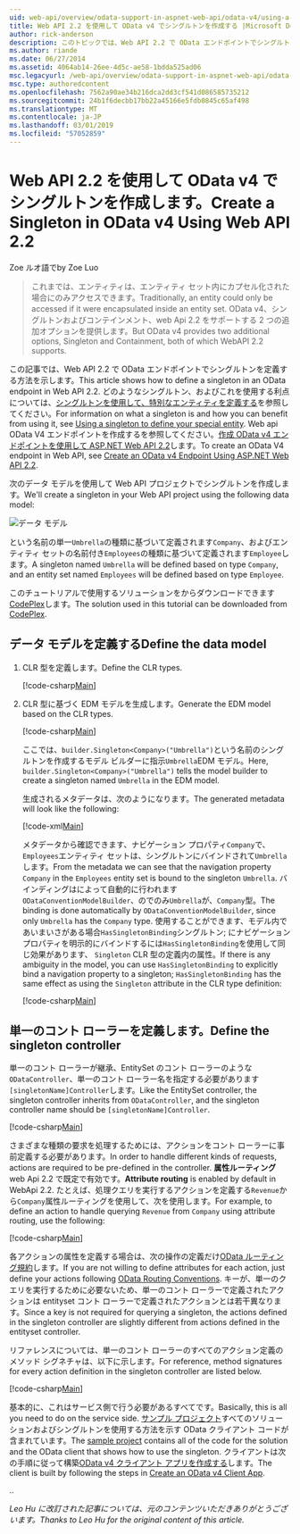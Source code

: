 ```yaml
---
uid: web-api/overview/odata-support-in-aspnet-web-api/odata-v4/using-a-singleton-in-an-odata-endpoint-in-web-api-22
title: Web API 2.2 を使用して OData v4 でシングルトンを作成する |Microsoft Docs
author: rick-anderson
description: このトピックでは、Web API 2.2 で OData エンドポイントでシングルトンを定義する方法を示します。
ms.author: riande
ms.date: 06/27/2014
ms.assetid: 4064ab14-26ee-4d5c-ae58-1bdda525ad06
msc.legacyurl: /web-api/overview/odata-support-in-aspnet-web-api/odata-v4/using-a-singleton-in-an-odata-endpoint-in-web-api-22
msc.type: authoredcontent
ms.openlocfilehash: 7562a90ae34b216dca2dd3cf541d086585735212
ms.sourcegitcommit: 24b1f6decbb17bb22a45166e5fdb0845c65af498
ms.translationtype: MT
ms.contentlocale: ja-JP
ms.lasthandoff: 03/01/2019
ms.locfileid: "57052859"
---
```

<a name="create-a-singleton-in-odata-v4-using-web-api-22"></a><span data-ttu-id="e1692-103">Web API 2.2 を使用して OData v4 でシングルトンを作成します。</span><span class="sxs-lookup"><span data-stu-id="e1692-103">Create a Singleton in OData v4 Using Web API 2.2</span></span>
====================
<span data-ttu-id="e1692-104">Zoe ルオ語で</span><span class="sxs-lookup"><span data-stu-id="e1692-104">by Zoe Luo</span></span>

> <span data-ttu-id="e1692-105">これまでは、エンティティは、エンティティ セット内にカプセル化された場合にのみアクセスできます。</span><span class="sxs-lookup"><span data-stu-id="e1692-105">Traditionally, an entity could only be accessed if it were encapsulated inside an entity set.</span></span> <span data-ttu-id="e1692-106">OData v4、シングルトンおよびコンテインメント、web Api 2.2 をサポートする 2 つの追加オプションを提供します。</span><span class="sxs-lookup"><span data-stu-id="e1692-106">But OData v4 provides two additional options, Singleton and Containment, both of which WebAPI 2.2 supports.</span></span>


<span data-ttu-id="e1692-107">この記事では、Web API 2.2 で OData エンドポイントでシングルトンを定義する方法を示します。</span><span class="sxs-lookup"><span data-stu-id="e1692-107">This article shows how to define a singleton in an OData endpoint in Web API 2.2.</span></span> <span data-ttu-id="e1692-108">どのようなシングルトン、およびこれを使用する利点については、[シングルトンを使用して、特別なエンティティを定義する](https://blogs.msdn.com/b/odatateam/archive/2014/03/05/use-singleton-to-define-your-special-entity.aspx)を参照してください。</span><span class="sxs-lookup"><span data-stu-id="e1692-108">For information on what a singleton is and how you can benefit from using it, see [Using a singleton to define your special entity](https://blogs.msdn.com/b/odatateam/archive/2014/03/05/use-singleton-to-define-your-special-entity.aspx).</span></span> <span data-ttu-id="e1692-109">Web api OData V4 エンドポイントを作成するを参照してください。[作成 OData v4 エンドポイントを使用して ASP.NET Web API 2.2](create-an-odata-v4-endpoint.md)します。</span><span class="sxs-lookup"><span data-stu-id="e1692-109">To create an OData V4 endpoint in Web API, see [Create an OData v4 Endpoint Using ASP.NET Web API 2.2](create-an-odata-v4-endpoint.md).</span></span> 

<span data-ttu-id="e1692-110">次のデータ モデルを使用して Web API プロジェクトでシングルトンを作成します。</span><span class="sxs-lookup"><span data-stu-id="e1692-110">We'll create a singleton in your Web API project using the following data model:</span></span>

![データ モデル](using-a-singleton-in-an-odata-endpoint-in-web-api-22/_static/image1.png)

<span data-ttu-id="e1692-112">という名前の単一`Umbrella`の種類に基づいて定義されます`Company`、およびエンティティ セットの名前付き`Employees`の種類に基づいて定義されます`Employee`します。</span><span class="sxs-lookup"><span data-stu-id="e1692-112">A singleton named `Umbrella` will be defined based on type `Company`, and an entity set named `Employees` will be defined based on type `Employee`.</span></span>

<span data-ttu-id="e1692-113">このチュートリアルで使用するソリューションをからダウンロードできます[CodePlex](http://aspnet.codeplex.com/sourcecontrol/latest#Samples/WebApi/OData/v4/ODataSingletonSample/)します。</span><span class="sxs-lookup"><span data-stu-id="e1692-113">The solution used in this tutorial can be downloaded from [CodePlex](http://aspnet.codeplex.com/sourcecontrol/latest#Samples/WebApi/OData/v4/ODataSingletonSample/).</span></span>

## <a name="define-the-data-model"></a><span data-ttu-id="e1692-114">データ モデルを定義する</span><span class="sxs-lookup"><span data-stu-id="e1692-114">Define the data model</span></span>

1. <span data-ttu-id="e1692-115">CLR 型を定義します。</span><span class="sxs-lookup"><span data-stu-id="e1692-115">Define the CLR types.</span></span>

    [!code-csharp[Main](using-a-singleton-in-an-odata-endpoint-in-web-api-22/samples/sample1.cs)]
2. <span data-ttu-id="e1692-116">CLR 型に基づく EDM モデルを生成します。</span><span class="sxs-lookup"><span data-stu-id="e1692-116">Generate the EDM model based on the CLR types.</span></span>

    [!code-csharp[Main](using-a-singleton-in-an-odata-endpoint-in-web-api-22/samples/sample2.cs)]

    <span data-ttu-id="e1692-117">ここでは、`builder.Singleton<Company>("Umbrella")`という名前のシングルトンを作成するモデル ビルダーに指示`Umbrella`EDM モデル。</span><span class="sxs-lookup"><span data-stu-id="e1692-117">Here, `builder.Singleton<Company>("Umbrella")` tells the model builder to create a singleton named `Umbrella` in the EDM model.</span></span>

    <span data-ttu-id="e1692-118">生成されるメタデータは、次のようになります。</span><span class="sxs-lookup"><span data-stu-id="e1692-118">The generated metadata will look like the following:</span></span>

    [!code-xml[Main](using-a-singleton-in-an-odata-endpoint-in-web-api-22/samples/sample3.xml)]

    <span data-ttu-id="e1692-119">メタデータから確認できます、ナビゲーション プロパティ`Company`で、`Employees`エンティティ セットは、シングルトンにバインドされて`Umbrella`します。</span><span class="sxs-lookup"><span data-stu-id="e1692-119">From the metadata we can see that the navigation property `Company` in the `Employees` entity set is bound to the singleton `Umbrella`.</span></span> <span data-ttu-id="e1692-120">バインディングはによって自動的に行われます`ODataConventionModelBuilder`、のでのみ`Umbrella`が、`Company`型。</span><span class="sxs-lookup"><span data-stu-id="e1692-120">The binding is done automatically by `ODataConventionModelBuilder`, since only `Umbrella` has the `Company` type.</span></span> <span data-ttu-id="e1692-121">使用することができます、モデル内であいまいさがある場合`HasSingletonBinding`シングルトン; にナビゲーション プロパティを明示的にバインドするには`HasSingletonBinding`を使用して同じ効果があります、 `Singleton` CLR 型の定義内の属性。</span><span class="sxs-lookup"><span data-stu-id="e1692-121">If there is any ambiguity in the model, you can use `HasSingletonBinding` to explicitly bind a navigation property to a singleton; `HasSingletonBinding` has the same effect as using the `Singleton` attribute in the CLR type definition:</span></span>

    [!code-csharp[Main](using-a-singleton-in-an-odata-endpoint-in-web-api-22/samples/sample4.cs)]

## <a name="define-the-singleton-controller"></a><span data-ttu-id="e1692-122">単一のコント ローラーを定義します。</span><span class="sxs-lookup"><span data-stu-id="e1692-122">Define the singleton controller</span></span>

<span data-ttu-id="e1692-123">単一のコント ローラーが継承、EntitySet のコント ローラーのような`ODataController`、単一のコント ローラー名を指定する必要があります`[singletonName]Controller`します。</span><span class="sxs-lookup"><span data-stu-id="e1692-123">Like the EntitySet controller, the singleton controller inherits from `ODataController`, and the singleton controller name should be `[singletonName]Controller`.</span></span>

[!code-csharp[Main](using-a-singleton-in-an-odata-endpoint-in-web-api-22/samples/sample5.cs)]

<span data-ttu-id="e1692-124">さまざまな種類の要求を処理するためには、アクションをコント ローラーに事前定義する必要があります。</span><span class="sxs-lookup"><span data-stu-id="e1692-124">In order to handle different kinds of requests, actions are required to be pre-defined in the controller.</span></span> <span data-ttu-id="e1692-125">**属性ルーティング**web Api 2.2 で既定で有効です。</span><span class="sxs-lookup"><span data-stu-id="e1692-125">**Attribute routing** is enabled by default in WebApi 2.2.</span></span> <span data-ttu-id="e1692-126">たとえば、処理クエリを実行するアクションを定義する`Revenue`から`Company`属性ルーティングを使用して、次を使用します。</span><span class="sxs-lookup"><span data-stu-id="e1692-126">For example, to define an action to handle querying `Revenue` from `Company` using attribute routing, use the following:</span></span>

[!code-csharp[Main](using-a-singleton-in-an-odata-endpoint-in-web-api-22/samples/sample6.cs)]

<span data-ttu-id="e1692-127">各アクションの属性を定義する場合は、次の操作の定義だけ[OData ルーティング規約](../odata-routing-conventions.md)します。</span><span class="sxs-lookup"><span data-stu-id="e1692-127">If you are not willing to define attributes for each action, just define your actions following [OData Routing Conventions](../odata-routing-conventions.md).</span></span> <span data-ttu-id="e1692-128">キーが、単一のクエリを実行するために必要ないため、単一のコント ローラーで定義されたアクションは entityset コント ローラーで定義されたアクションとは若干異なります。</span><span class="sxs-lookup"><span data-stu-id="e1692-128">Since a key is not required for querying a singleton, the actions defined in the singleton controller are slightly different from actions defined in the entityset controller.</span></span>

<span data-ttu-id="e1692-129">リファレンスについては、単一のコント ローラーのすべてのアクション定義のメソッド シグネチャは、以下に示します。</span><span class="sxs-lookup"><span data-stu-id="e1692-129">For reference, method signatures for every action definition in the singleton controller are listed below.</span></span>

[!code-csharp[Main](using-a-singleton-in-an-odata-endpoint-in-web-api-22/samples/sample7.cs)]

<span data-ttu-id="e1692-130">基本的に、これはサービス側で行う必要があるすべてです。</span><span class="sxs-lookup"><span data-stu-id="e1692-130">Basically, this is all you need to do on the service side.</span></span> <span data-ttu-id="e1692-131">[サンプル プロジェクト](http://aspnet.codeplex.com/sourcecontrol/latest#Samples/WebApi/OData/v4/ODataSingletonSample/)すべてのソリューションおよびシングルトンを使用する方法を示す OData クライアント コードが含まれています。</span><span class="sxs-lookup"><span data-stu-id="e1692-131">The [sample project](http://aspnet.codeplex.com/sourcecontrol/latest#Samples/WebApi/OData/v4/ODataSingletonSample/) contains all of the code for the solution and the OData client that shows how to use the singleton.</span></span> <span data-ttu-id="e1692-132">クライアントは次の手順に従って構築[OData v4 クライアント アプリを作成する](create-an-odata-v4-client-app.md)します。</span><span class="sxs-lookup"><span data-stu-id="e1692-132">The client is built by following the steps in [Create an OData v4 Client App](create-an-odata-v4-client-app.md).</span></span>

<span data-ttu-id="e1692-133">.</span><span class="sxs-lookup"><span data-stu-id="e1692-133">.</span></span> 

<span data-ttu-id="e1692-134">*Leo Hu に改訂された記事については、元のコンテンツいただきありがとうございます。*</span><span class="sxs-lookup"><span data-stu-id="e1692-134">*Thanks to Leo Hu for the original content of this article.*</span></span>
